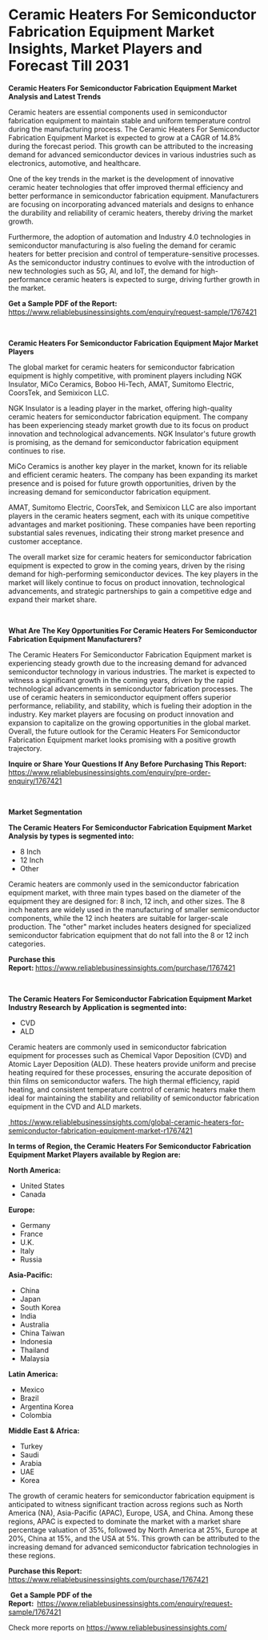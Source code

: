<p><h1>Ceramic Heaters For Semiconductor Fabrication Equipment Market Insights, Market Players and Forecast Till 2031</h1></p><p><strong>Ceramic Heaters For Semiconductor Fabrication Equipment Market Analysis and Latest Trends</strong></p>
<p><p>Ceramic heaters are essential components used in semiconductor fabrication equipment to maintain stable and uniform temperature control during the manufacturing process. The Ceramic Heaters For Semiconductor Fabrication Equipment Market is expected to grow at a CAGR of 14.8% during the forecast period. This growth can be attributed to the increasing demand for advanced semiconductor devices in various industries such as electronics, automotive, and healthcare.</p><p>One of the key trends in the market is the development of innovative ceramic heater technologies that offer improved thermal efficiency and better performance in semiconductor fabrication equipment. Manufacturers are focusing on incorporating advanced materials and designs to enhance the durability and reliability of ceramic heaters, thereby driving the market growth.</p><p>Furthermore, the adoption of automation and Industry 4.0 technologies in semiconductor manufacturing is also fueling the demand for ceramic heaters for better precision and control of temperature-sensitive processes. As the semiconductor industry continues to evolve with the introduction of new technologies such as 5G, AI, and IoT, the demand for high-performance ceramic heaters is expected to surge, driving further growth in the market.</p></p>
<p><strong>Get a Sample PDF of the Report:&nbsp;</strong> <a href="https://www.reliablebusinessinsights.com/enquiry/request-sample/1767421">https://www.reliablebusinessinsights.com/enquiry/request-sample/1767421</a></p>
<p>&nbsp;</p>
<p><strong>Ceramic Heaters For Semiconductor Fabrication Equipment Major Market Players</strong></p>
<p><p>The global market for ceramic heaters for semiconductor fabrication equipment is highly competitive, with prominent players including NGK Insulator, MiCo Ceramics, Boboo Hi-Tech, AMAT, Sumitomo Electric, CoorsTek, and Semixicon LLC.</p><p>NGK Insulator is a leading player in the market, offering high-quality ceramic heaters for semiconductor fabrication equipment. The company has been experiencing steady market growth due to its focus on product innovation and technological advancements. NGK Insulator's future growth is promising, as the demand for semiconductor fabrication equipment continues to rise.</p><p>MiCo Ceramics is another key player in the market, known for its reliable and efficient ceramic heaters. The company has been expanding its market presence and is poised for future growth opportunities, driven by the increasing demand for semiconductor fabrication equipment.</p><p>AMAT, Sumitomo Electric, CoorsTek, and Semixicon LLC are also important players in the ceramic heaters segment, each with its unique competitive advantages and market positioning. These companies have been reporting substantial sales revenues, indicating their strong market presence and customer acceptance.</p><p>The overall market size for ceramic heaters for semiconductor fabrication equipment is expected to grow in the coming years, driven by the rising demand for high-performing semiconductor devices. The key players in the market will likely continue to focus on product innovation, technological advancements, and strategic partnerships to gain a competitive edge and expand their market share.</p></p>
<p>&nbsp;</p>
<p><strong>What Are The Key Opportunities For Ceramic Heaters For Semiconductor Fabrication Equipment Manufacturers?</strong></p>
<p><p>The Ceramic Heaters For Semiconductor Fabrication Equipment market is experiencing steady growth due to the increasing demand for advanced semiconductor technology in various industries. The market is expected to witness a significant growth in the coming years, driven by the rapid technological advancements in semiconductor fabrication processes. The use of ceramic heaters in semiconductor equipment offers superior performance, reliability, and stability, which is fueling their adoption in the industry. Key market players are focusing on product innovation and expansion to capitalize on the growing opportunities in the global market. Overall, the future outlook for the Ceramic Heaters For Semiconductor Fabrication Equipment market looks promising with a positive growth trajectory.</p></p>
<p><strong>Inquire or Share Your Questions If Any Before Purchasing This Report:</strong> <a href="https://www.reliablebusinessinsights.com/enquiry/pre-order-enquiry/1767421">https://www.reliablebusinessinsights.com/enquiry/pre-order-enquiry/1767421</a></p>
<p>&nbsp;</p>
<p><strong>Market Segmentation</strong></p>
<p><strong>The Ceramic Heaters For Semiconductor Fabrication Equipment Market Analysis by types is segmented into:</strong></p>
<p><ul><li>8 Inch</li><li>12 Inch</li><li>Other</li></ul></p>
<p><p>Ceramic heaters are commonly used in the semiconductor fabrication equipment market, with three main types based on the diameter of the equipment they are designed for: 8 inch, 12 inch, and other sizes. The 8 inch heaters are widely used in the manufacturing of smaller semiconductor components, while the 12 inch heaters are suitable for larger-scale production. The "other" market includes heaters designed for specialized semiconductor fabrication equipment that do not fall into the 8 or 12 inch categories.</p></p>
<p><strong>Purchase this Report:&nbsp;</strong><a href="https://www.reliablebusinessinsights.com/purchase/1767421">https://www.reliablebusinessinsights.com/purchase/1767421</a></p>
<p>&nbsp;</p>
<p><strong>The Ceramic Heaters For Semiconductor Fabrication Equipment Market Industry Research by Application is segmented into:</strong></p>
<p><ul><li>CVD</li><li>ALD</li></ul></p>
<p><p>Ceramic heaters are commonly used in semiconductor fabrication equipment for processes such as Chemical Vapor Deposition (CVD) and Atomic Layer Deposition (ALD). These heaters provide uniform and precise heating required for these processes, ensuring the accurate deposition of thin films on semiconductor wafers. The high thermal efficiency, rapid heating, and consistent temperature control of ceramic heaters make them ideal for maintaining the stability and reliability of semiconductor fabrication equipment in the CVD and ALD markets.</p></p>
<p><a href="https://www.reliablebusinessinsights.com/global-ceramic-heaters-for-semiconductor-fabrication-equipment-market-r1767421">&nbsp;https://www.reliablebusinessinsights.com/global-ceramic-heaters-for-semiconductor-fabrication-equipment-market-r1767421</a></p>
<p><strong>In terms of Region, the Ceramic Heaters For Semiconductor Fabrication Equipment Market Players available by Region are:</strong></p>
<p>
    <p> <strong> North America: </strong>
        <ul>
            <li>United States</li>
            <li>Canada</li>
        </ul>
        </p> 
    <p> <strong> Europe: </strong>
        <ul>
            <li>Germany</li>
            <li>France</li>
            <li>U.K.</li>
            <li>Italy</li>
            <li>Russia</li>
        </ul>
        </p> 
    <p> <strong> Asia-Pacific: </strong>
        <ul>
            <li>China</li>
            <li>Japan</li>
            <li>South Korea</li>
            <li>India</li>
            <li>Australia</li>
            <li>China Taiwan</li>
            <li>Indonesia</li>
            <li>Thailand</li>
            <li>Malaysia</li>
        </ul>
        </p> 
    <p> <strong> Latin America: </strong>
        <ul>
            <li>Mexico</li>
            <li>Brazil</li>
            <li>Argentina Korea</li>
            <li>Colombia</li>
        </ul>
        </p> 
    <p> <strong> Middle East & Africa: </strong>
        <ul>
            <li>Turkey</li>
            <li>Saudi</li>
            <li>Arabia</li>
            <li>UAE</li>
            <li>Korea</li>
        </ul>
    </p>
    </p>
<p><p>The growth of ceramic heaters for semiconductor fabrication equipment is anticipated to witness significant traction across regions such as North America (NA), Asia-Pacific (APAC), Europe, USA, and China. Among these regions, APAC is expected to dominate the market with a market share percentage valuation of 35%, followed by North America at 25%, Europe at 20%, China at 15%, and the USA at 5%. This growth can be attributed to the increasing demand for advanced semiconductor fabrication technologies in these regions.</p></p>
<p><strong>Purchase this Report: </strong><a href="https://www.reliablebusinessinsights.com/purchase/1767421">https://www.reliablebusinessinsights.com/purchase/1767421</a></p>
<p>&nbsp;<strong>Get a Sample PDF of the Report:&nbsp;&nbsp;</strong><a href="https://www.reliablebusinessinsights.com/enquiry/request-sample/1767421">https://www.reliablebusinessinsights.com/enquiry/request-sample/1767421</a></p>
<p><strong></strong></p>
<p>Check more reports on <a href="https://www.reliablebusinessinsights.com/">https://www.reliablebusinessinsights.com/</a></p>
